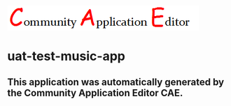 ![CAE](https://github.com/testcae/application-uat-test-music-app/blob/master/img/logo.png)  

uat-test-music-app
===================


This application was automatically generated by the Community Application Editor CAE.  
---------------
